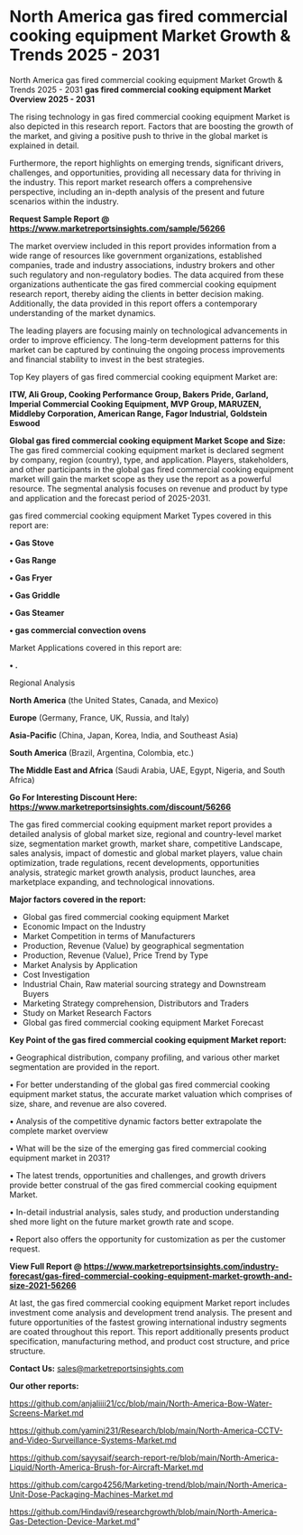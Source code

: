 # North America gas fired commercial cooking equipment Market Growth & Trends 2025 - 2031
North America gas fired commercial cooking equipment Market Growth & Trends 2025 - 2031
<Strong> gas fired commercial cooking equipment Market Overview 2025 - 2031</strong>

The rising technology in gas fired commercial cooking equipment Market is also depicted in this research report. Factors that are boosting the growth of the market, and giving a positive push to thrive in the global market is explained in detail.

Furthermore, the report highlights on emerging trends, significant drivers, challenges, and opportunities, providing all necessary data for thriving in the industry. This report market research offers a comprehensive perspective, including an in-depth analysis of the present and future scenarios within the industry.

<strong>Request Sample Report @ <a href=https://www.marketreportsinsights.com/sample/56266>https://www.marketreportsinsights.com/sample/56266</a></strong>

The market overview included in this report provides information from a wide range of resources like government organizations, established companies, trade and industry associations, industry brokers and other such regulatory and non-regulatory bodies. The data acquired from these organizations authenticate the gas fired commercial cooking equipment research report, thereby aiding the clients in better decision making. Additionally, the data provided in this report offers a contemporary understanding of the market dynamics.

The leading players are focusing mainly on technological advancements in order to improve efficiency. The long-term development patterns for this market can be captured by continuing the ongoing process improvements and financial stability to invest in the best strategies.

Top Key players of gas fired commercial cooking equipment Market are:

<strong>ITW, Ali Group, Cooking Performance Group, Bakers Pride, Garland, Imperial Commercial Cooking Equipment, MVP Group, MARUZEN, Middleby Corporation, American Range, Fagor Industrial, Goldstein Eswood</strong>

<strong><b>Global gas fired commercial cooking equipment Market Scope and Size:</b></strong>
The gas fired commercial cooking equipment market is declared segment by company, region (country), type, and application. Players, stakeholders, and other participants in the global gas fired commercial cooking equipment market will gain the market scope as they use the report as a powerful resource. The segmental analysis focuses on revenue and product by type and application and the forecast period of 2025-2031.

gas fired commercial cooking equipment Market Types covered in this report are:

<strong>• Gas Stove

• Gas Range

• Gas Fryer

• Gas Griddle

• Gas Steamer

• gas commercial convection ovens</strong>

Market Applications covered in this report are:

<strong>• .</strong> 

Regional Analysis

<strong>North America</strong> (the United States, Canada, and Mexico)

<strong>Europe</strong> (Germany, France, UK, Russia, and Italy)

<strong>Asia-Pacific</strong> (China, Japan, Korea, India, and Southeast Asia)

<strong>South America</strong> (Brazil, Argentina, Colombia, etc.)

<strong>The Middle East and Africa</strong> (Saudi Arabia, UAE, Egypt, Nigeria, and South Africa)

<strong>Go For Interesting Discount Here: <a href=https://www.marketreportsinsights.com/discount/56266>https://www.marketreportsinsights.com/discount/56266</a></strong>

The gas fired commercial cooking equipment market report provides a detailed analysis of global market size, regional and country-level market size, segmentation market growth, market share, competitive Landscape, sales analysis, impact of domestic and global market players, value chain optimization, trade regulations, recent developments, opportunities analysis, strategic market growth analysis, product launches, area marketplace expanding, and technological innovations.

<strong><b>Major factors covered in the report:</b></strong>
<ul>
  <li>Global gas fired commercial cooking equipment Market </li>
  <li>Economic Impact on the Industry</li>
  <li>Market Competition in terms of Manufacturers</li>
  <li>Production, Revenue (Value) by geographical segmentation</li>
  <li>Production, Revenue (Value), Price Trend by Type</li>
  <li>Market Analysis by Application</li>
  <li>Cost Investigation</li>
  <li>Industrial Chain, Raw material sourcing strategy and Downstream Buyers</li>
  <li>Marketing Strategy comprehension, Distributors and Traders</li>
  <li>Study on Market Research Factors</li>
  <li>Global gas fired commercial cooking equipment Market Forecast</li>
</ul>

<strong><b>Key Point of the gas fired commercial cooking equipment Market report:</b></strong>

• Geographical distribution, company profiling, and various other market segmentation are provided in the report.

• For better understanding of the global gas fired commercial cooking equipment market status, the accurate market valuation which comprises of size, share, and revenue are also covered.

• Analysis of the competitive dynamic factors better extrapolate the complete market overview

• What will be the size of the emerging gas fired commercial cooking equipment market in 2031?

• The latest trends, opportunities and challenges, and growth drivers provide better construal of the gas fired commercial cooking equipment Market.

• In-detail industrial analysis, sales study, and production understanding shed more light on the future market growth rate and scope.

• Report also offers the opportunity for customization as per the customer request.

<strong><b>View Full Report @ <a href=https://www.marketreportsinsights.com/industry-forecast/gas-fired-commercial-cooking-equipment-market-growth-and-size-2021-56266>https://www.marketreportsinsights.com/industry-forecast/gas-fired-commercial-cooking-equipment-market-growth-and-size-2021-56266</a></b></strong>


At last, the gas fired commercial cooking equipment Market report includes investment come analysis and development trend analysis. The present and future opportunities of the fastest growing international industry segments are coated throughout this report. This report additionally presents product specification, manufacturing method, and product cost structure, and price structure.

<strong>Contact Us:</strong>
sales@marketreportsinsights.com

<strong>Our other reports:</strong>

<a href=https://github.com/anjaliiii21/cc/blob/main/North-America-Bow-Water-Screens-Market.md>https://github.com/anjaliiii21/cc/blob/main/North-America-Bow-Water-Screens-Market.md</a>

<a href=https://github.com/yamini231/Research/blob/main/North-America-CCTV-and-Video-Surveillance-Systems-Market.md>https://github.com/yamini231/Research/blob/main/North-America-CCTV-and-Video-Surveillance-Systems-Market.md</a>

<a href=https://github.com/sayysaif/search-report-re/blob/main/North-America-Liquid/North-America-Brush-for-Aircraft-Market.md>https://github.com/sayysaif/search-report-re/blob/main/North-America-Liquid/North-America-Brush-for-Aircraft-Market.md</a>

<a href=https://github.com/cargo4256/Marketing-trend/blob/main/North-America-Unit-Dose-Packaging-Machines-Market.md>https://github.com/cargo4256/Marketing-trend/blob/main/North-America-Unit-Dose-Packaging-Machines-Market.md</a>

<a href=https://github.com/Hindavi9/researchgrowth/blob/main/North-America-Gas-Detection-Device-Market.md>https://github.com/Hindavi9/researchgrowth/blob/main/North-America-Gas-Detection-Device-Market.md</a>"

